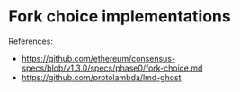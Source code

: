 # Fork choice implementations

References:
- https://github.com/ethereum/consensus-specs/blob/v1.3.0/specs/phase0/fork-choice.md
- https://github.com/protolambda/lmd-ghost
